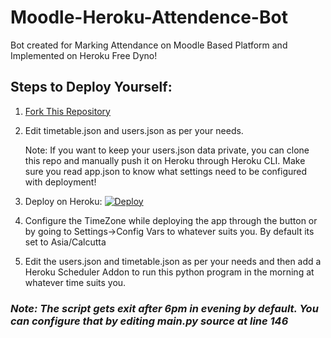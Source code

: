 # Moodle-Heroku-Attendence-Bot

Bot created for Marking Attendance on Moodle Based Platform and Implemented on Heroku Free Dyno!

## Steps to Deploy Yourself:
1. [Fork This Repository](https://github.com/Amsal1/Moodle-Heroku-Attendence-Bot/fork)
2. Edit timetable.json and users.json as per your needs. 

   Note: If you want to keep your users.json data private, you can clone this repo and manually push it on Heroku through Heroku CLI. Make sure you read app.json to know what settings need to be configured with deployment! 

3. Deploy on Heroku: 
[![Deploy](https://www.herokucdn.com/deploy/button.svg)](https://heroku.com/deploy)
4. Configure the TimeZone while deploying the app through the button or by going to Settings->Config Vars to whatever suits you. By default its set to Asia/Calcutta
5. Edit the users.json and timetable.json as per your needs and then add a Heroku Scheduler Addon to run this python program in the morning at whatever time suits you.

### *Note: The script gets exit after 6pm in evening by default. You can configure that by editing main&#46;py source at line 146*
